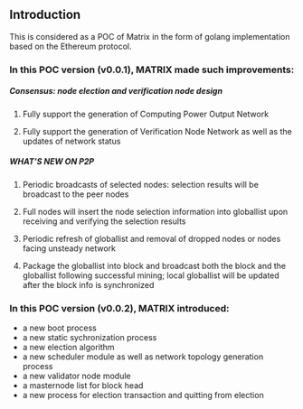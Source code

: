 ## Introduction

This is considered as a POC of Matrix in the form of golang implementation based on the Ethereum protocol.

### In this POC version (v0.0.1), MATRIX made such improvements:

##### Consensus: node election and verification node design

1. Fully support the generation of Computing Power Output Network 

2. Fully support the generation of Verification Node Network as well as the updates of network status

##### WHAT'S NEW ON P2P

1. Periodic broadcasts of selected nodes: selection results will be broadcast to the peer nodes

2. Full nodes will insert the node selection information into globallist upon receiving and verifying the selection results

3. Periodic refresh of globallist and removal of dropped nodes or nodes facing unsteady network

4. Package the globallist into block and broadcast both the block and the globallist following successful mining; local globallist will be updated after the block info is synchronized 


### In this POC version (v0.0.2), MATRIX introduced:


- a new boot process
- a new static sychronization process
- a new election algorithm
- a new scheduler module as well as network topology generation process
- a new validator node module
- a masternode list for block head
- a new process for election transaction and quitting from election



